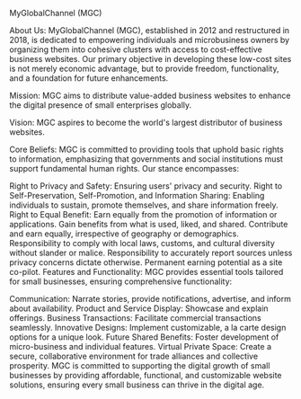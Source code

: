 MyGlobalChannel (MGC)


About Us:
MyGlobalChannel (MGC), established in 2012 and restructured in 2018, is dedicated to empowering individuals and microbusiness owners by organizing them into cohesive clusters with access to cost-effective business websites. Our primary objective in developing these low-cost sites is not merely economic advantage, but to provide freedom, functionality, and a foundation for future enhancements.

Mission:
MGC aims to distribute value-added business websites to enhance the digital presence of small enterprises globally.

Vision:
MGC aspires to become the world's largest distributor of business websites.

Core Beliefs:
MGC is committed to providing tools that uphold basic rights to information, emphasizing that governments and social institutions must support fundamental human rights. Our stance encompasses:

Right to Privacy and Safety: Ensuring users' privacy and security.
Right to Self-Preservation, Self-Promotion, and Information Sharing: Enabling individuals to sustain, promote themselves, and share information freely.
Right to Equal Benefit:
Earn equally from the promotion of information or applications.
Gain benefits from what is used, liked, and shared.
Contribute and earn equally, irrespective of geography or demographics.
Responsibility to comply with local laws, customs, and cultural diversity without slander or malice.
Responsibility to accurately report sources unless privacy concerns dictate otherwise.
Permanent earning potential as a site co-pilot.
Features and Functionality:
MGC provides essential tools tailored for small businesses, ensuring comprehensive functionality:

Communication: Narrate stories, provide notifications, advertise, and inform about availability.
Product and Service Display: Showcase and explain offerings.
Business Transactions: Facilitate commercial transactions seamlessly.
Innovative Designs: Implement customizable, a la carte design options for a unique look.
Future Shared Benefits: Foster development of micro-business and individual features.
Virtual Private Space: Create a secure, collaborative environment for trade alliances and collective prosperity.
MGC is committed to supporting the digital growth of small businesses by providing affordable, functional, and customizable website solutions, ensuring every small business can thrive in the digital age.
